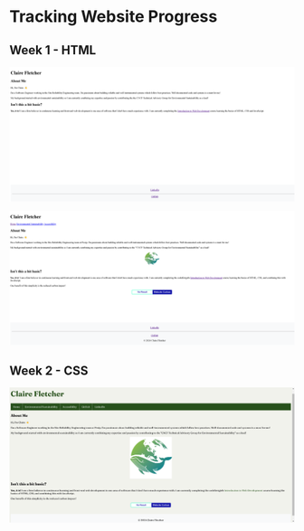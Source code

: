 # Tracking Website Progress

## Week 1 - HTML

![website 1 with only text and nothing else](website1.png)

![Added new pages and some carbon tooling](website2.png)

## Week 2 - CSS

![Added CSS styling and fixed the navigation bar as well as a pinned footer](website3.png)
